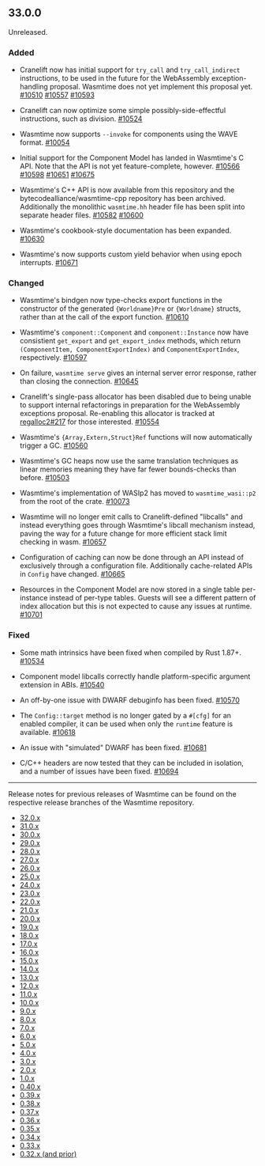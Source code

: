 ## 33.0.0

Unreleased.

### Added

* Cranelift now has initial support for `try_call` and `try_call_indirect`
  instructions, to be used in the future for the WebAssembly exception-handling
  proposal. Wasmtime does not yet implement this proposal yet.
  [#10510](https://github.com/bytecodealliance/wasmtime/pull/10510)
  [#10557](https://github.com/bytecodealliance/wasmtime/pull/10557)
  [#10593](https://github.com/bytecodealliance/wasmtime/pull/10593)

* Cranelift can now optimize some simple possibly-side-effectful instructions,
  such as division.
  [#10524](https://github.com/bytecodealliance/wasmtime/pull/10524)

* Wasmtime now supports `--invoke` for components using the WAVE format.
  [#10054](https://github.com/bytecodealliance/wasmtime/pull/10054)

* Initial support for the Component Model has landed in Wasmtime's C API. Note
  that the API is not yet feature-complete, however.
  [#10566](https://github.com/bytecodealliance/wasmtime/pull/10566)
  [#10598](https://github.com/bytecodealliance/wasmtime/pull/10598)
  [#10651](https://github.com/bytecodealliance/wasmtime/pull/10651)
  [#10675](https://github.com/bytecodealliance/wasmtime/pull/10675)

* Wasmtime's C++ API is now available from this repository and the
  bytecodealliance/wasmtime-cpp repository has been archived. Additionally the
  monolithic `wasmtime.hh` header file has been split into separate header
  files.
  [#10582](https://github.com/bytecodealliance/wasmtime/pull/10582)
  [#10600](https://github.com/bytecodealliance/wasmtime/pull/10600)

* Wasmtime's cookbook-style documentation has been expanded.
  [#10630](https://github.com/bytecodealliance/wasmtime/pull/10630)

* Wasmtime's now supports custom yield behavior when using epoch interrupts.
  [#10671](https://github.com/bytecodealliance/wasmtime/pull/10671)

### Changed

* Wasmtime's bindgen now type-checks export functions in the constructor of
  the generated `{Worldname}Pre` or `{Worldname}` structs, rather than at the
  call of the export function.
  [#10610](https://github.com/bytecodealliance/wasmtime/pull/10610)

* Wasmtime's `component::Component` and `component::Instance` now have consistient
  `get_export` and `get_export_index` methods, which return `(ComponentItem,
  ComponentExportIndex)` and `ComponentExportIndex`, respectively.
  [#10597](https://github.com/bytecodealliance/wasmtime/pull/10597)

* On failure, `wasmtime serve` gives an internal server error response, rather
  than closing the connection.
  [#10645](https://github.com/bytecodealliance/wasmtime/pull/10645)

* Cranelift's single-pass allocator has been disabled due to being unable to
  support internal refactorings in preparation for the WebAssembly exceptions
  proposal. Re-enabling this allocator is tracked at
  [regalloc2#217](https://github.com/bytecodealliance/regalloc2/issues/217) for
  those interested.
  [#10554](https://github.com/bytecodealliance/wasmtime/pull/10554)

* Wasmtime's `{Array,Extern,Struct}Ref` functions will now automatically trigger
  a GC.
  [#10560](https://github.com/bytecodealliance/wasmtime/pull/10560)

* Wasmtime's GC heaps now use the same translation techniques as linear memories
  meaning they have far fewer bounds-checks than before.
  [#10503](https://github.com/bytecodealliance/wasmtime/pull/10503)

* Wasmtime's implementation of WASIp2 has moved to `wasmtime_wasi::p2` from the
  root of the crate.
  [#10073](https://github.com/bytecodealliance/wasmtime/pull/10073)

* Wasmtime will no longer emit calls to Cranelift-defined "libcalls" and instead
  everything goes through Wasmtime's libcall mechanism instead, paving the way
  for a future change for more efficient stack limit checking in wasm.
  [#10657](https://github.com/bytecodealliance/wasmtime/pull/10657)

* Configuration of caching can now be done through an API instead of exclusively
  through a configuration file. Additionally cache-related APIs in `Config` have
  changed.
  [#10665](https://github.com/bytecodealliance/wasmtime/pull/10665)

* Resources in the Component Model are now stored in a single table per-instance
  instead of per-type tables. Guests will see a different pattern of index
  allocation but this is not expected to cause any issues at runtime.
  [#10701](https://github.com/bytecodealliance/wasmtime/pull/10701)

### Fixed

* Some math intrinsics have been fixed when compiled by Rust 1.87+.
  [#10534](https://github.com/bytecodealliance/wasmtime/pull/10534)

* Component model libcalls correctly handle platform-specific argument extension
  in ABIs.
  [#10540](https://github.com/bytecodealliance/wasmtime/pull/10540)

* An off-by-one issue with DWARF debuginfo has been fixed.
  [#10570](https://github.com/bytecodealliance/wasmtime/pull/10570)

* The `Config::target` method is no longer gated by a `#[cfg]` for an enabled
  compiler, it can be used when only the `runtime` feature is available.
  [#10618](https://github.com/bytecodealliance/wasmtime/pull/10618)

* An issue with "simulated" DWARF has been fixed.
  [#10681](https://github.com/bytecodealliance/wasmtime/pull/10681)

* C/C++ headers are now tested that they can be included in isolation, and a
  number of issues have been fixed.
  [#10694](https://github.com/bytecodealliance/wasmtime/pull/10694)

--------------------------------------------------------------------------------

Release notes for previous releases of Wasmtime can be found on the respective
release branches of the Wasmtime repository.

<!-- ARCHIVE_START -->
* [32.0.x](https://github.com/bytecodealliance/wasmtime/blob/release-32.0.0/RELEASES.md)
* [31.0.x](https://github.com/bytecodealliance/wasmtime/blob/release-31.0.0/RELEASES.md)
* [30.0.x](https://github.com/bytecodealliance/wasmtime/blob/release-30.0.0/RELEASES.md)
* [29.0.x](https://github.com/bytecodealliance/wasmtime/blob/release-29.0.0/RELEASES.md)
* [28.0.x](https://github.com/bytecodealliance/wasmtime/blob/release-28.0.0/RELEASES.md)
* [27.0.x](https://github.com/bytecodealliance/wasmtime/blob/release-27.0.0/RELEASES.md)
* [26.0.x](https://github.com/bytecodealliance/wasmtime/blob/release-26.0.0/RELEASES.md)
* [25.0.x](https://github.com/bytecodealliance/wasmtime/blob/release-25.0.0/RELEASES.md)
* [24.0.x](https://github.com/bytecodealliance/wasmtime/blob/release-24.0.0/RELEASES.md)
* [23.0.x](https://github.com/bytecodealliance/wasmtime/blob/release-23.0.0/RELEASES.md)
* [22.0.x](https://github.com/bytecodealliance/wasmtime/blob/release-22.0.0/RELEASES.md)
* [21.0.x](https://github.com/bytecodealliance/wasmtime/blob/release-21.0.0/RELEASES.md)
* [20.0.x](https://github.com/bytecodealliance/wasmtime/blob/release-20.0.0/RELEASES.md)
* [19.0.x](https://github.com/bytecodealliance/wasmtime/blob/release-19.0.0/RELEASES.md)
* [18.0.x](https://github.com/bytecodealliance/wasmtime/blob/release-18.0.0/RELEASES.md)
* [17.0.x](https://github.com/bytecodealliance/wasmtime/blob/release-17.0.0/RELEASES.md)
* [16.0.x](https://github.com/bytecodealliance/wasmtime/blob/release-16.0.0/RELEASES.md)
* [15.0.x](https://github.com/bytecodealliance/wasmtime/blob/release-15.0.0/RELEASES.md)
* [14.0.x](https://github.com/bytecodealliance/wasmtime/blob/release-14.0.0/RELEASES.md)
* [13.0.x](https://github.com/bytecodealliance/wasmtime/blob/release-13.0.0/RELEASES.md)
* [12.0.x](https://github.com/bytecodealliance/wasmtime/blob/release-12.0.0/RELEASES.md)
* [11.0.x](https://github.com/bytecodealliance/wasmtime/blob/release-11.0.0/RELEASES.md)
* [10.0.x](https://github.com/bytecodealliance/wasmtime/blob/release-10.0.0/RELEASES.md)
* [9.0.x](https://github.com/bytecodealliance/wasmtime/blob/release-9.0.0/RELEASES.md)
* [8.0.x](https://github.com/bytecodealliance/wasmtime/blob/release-8.0.0/RELEASES.md)
* [7.0.x](https://github.com/bytecodealliance/wasmtime/blob/release-7.0.0/RELEASES.md)
* [6.0.x](https://github.com/bytecodealliance/wasmtime/blob/release-6.0.0/RELEASES.md)
* [5.0.x](https://github.com/bytecodealliance/wasmtime/blob/release-5.0.0/RELEASES.md)
* [4.0.x](https://github.com/bytecodealliance/wasmtime/blob/release-4.0.0/RELEASES.md)
* [3.0.x](https://github.com/bytecodealliance/wasmtime/blob/release-3.0.0/RELEASES.md)
* [2.0.x](https://github.com/bytecodealliance/wasmtime/blob/release-2.0.0/RELEASES.md)
* [1.0.x](https://github.com/bytecodealliance/wasmtime/blob/release-1.0.0/RELEASES.md)
* [0.40.x](https://github.com/bytecodealliance/wasmtime/blob/release-0.40.0/RELEASES.md)
* [0.39.x](https://github.com/bytecodealliance/wasmtime/blob/release-0.39.0/RELEASES.md)
* [0.38.x](https://github.com/bytecodealliance/wasmtime/blob/release-0.38.0/RELEASES.md)
* [0.37.x](https://github.com/bytecodealliance/wasmtime/blob/release-0.37.0/RELEASES.md)
* [0.36.x](https://github.com/bytecodealliance/wasmtime/blob/release-0.36.0/RELEASES.md)
* [0.35.x](https://github.com/bytecodealliance/wasmtime/blob/release-0.35.0/RELEASES.md)
* [0.34.x](https://github.com/bytecodealliance/wasmtime/blob/release-0.34.0/RELEASES.md)
* [0.33.x](https://github.com/bytecodealliance/wasmtime/blob/release-0.33.0/RELEASES.md)
* [0.32.x (and prior)](https://github.com/bytecodealliance/wasmtime/blob/release-0.32.0/RELEASES.md)
